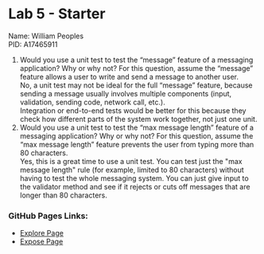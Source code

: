 # Lab 5 - Starter
Name: William Peoples  
PID: A17465911

1. Would you use a unit test to test the “message” feature of a messaging application? Why or why not? For this question, assume the “message” feature allows a user to write and send a message to another user.  
   No, a unit test may not be ideal for the full “message” feature, because sending a message usually involves multiple components (input, validation, sending code, network call, etc.).  
   Integration or end-to-end tests would be better for this because they check how different parts of the system work together, not just one unit.
2. Would you use a unit test to test the “max message length” feature of a messaging application? Why or why not? For this question, assume the “max message length” feature prevents the user from typing more than 80 characters.  
   Yes, this is a great time to use a unit test.
   You can test just the "max message length" rule (for example, limited to 80 characters) without having to test the whole messaging system. You can just give input to the validator method and see if it rejects or cuts off messages that are longer than 80 characters.

### GitHub Pages Links:
- [Explore Page](https://kepeoples.github.io/sp25-cse110-Lab5_Starter/explore.html)
- [Expose Page](https://kepeoples.github.io/sp25-cse110-Lab5_Starter/expose.html)
